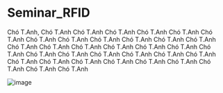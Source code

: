 # Seminar_RFID

Chó T.Anh, 
Chó T.Anh
Chó T.Anh
Chó T.Anh
Chó T.Anh
Chó T.Anh
Chó T.Anh
Chó T.Anh
Chó T.Anh
Chó T.Anh
Chó T.Anh
Chó T.Anh
Chó T.Anh
Chó T.Anh
Chó T.Anh
Chó T.Anh
Chó T.Anh
Chó T.Anh
Chó T.Anh
Chó T.Anh
Chó T.Anh
Chó T.Anh
Chó T.Anh
Chó T.Anh
Chó T.Anh
Chó T.Anh
Chó T.Anh
Chó T.Anh
Chó T.Anh
Chó T.Anh
Chó T.Anh
Chó T.Anh
Chó T.Anh
Chó T.Anh
Chó T.Anh

![image](https://user-images.githubusercontent.com/60642132/162663529-c1e304ba-16b3-4450-b205-1248cdb87db9.png)
